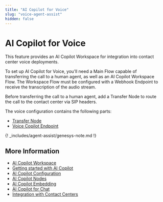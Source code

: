 ```yaml
---
title: "AI Copilot for Voice"
slug: "voice-agent-assist"
hidden: false
---
```


# AI Copilot for Voice

This feature provides an AI Copilot Workspace for integration into contact center voice deployments.

To set up AI Copilot for Voice, you'll need a Main Flow capable of transferring the call to a human agent, as well as an AI Copilot Workspace Flow. The Workspace Flow must be configured with a Webhook Endpoint to receive the transcription of the audio stream.

Before transferring the call to a human agent, add a Transfer Node to route the call to the contact center via SIP headers.

The voice configuration contains the following parts:

- [Transfer Node](transfer-node.md)
- [Voice Copilot Endpoint](../../ai/endpoints/voice-copilot.md)

{! _includes/agent-assist/genesys-note.md !}

## More Information

- [AI Copilot Workspace](../overview.md)
- [Getting started with AI Copilot](../getting-started.md)
- [AI Copilot Configuration](../configuration.md)
- [AI Copilot Nodes](../../ai/flow-nodes/ai-copilot/overview.md)
- [AI Copilot Embedding](../embedding.md)
- [AI Copilot for Chat](../chat.md)
- [Integration with Contact Centers](../contact-center-integration.md)